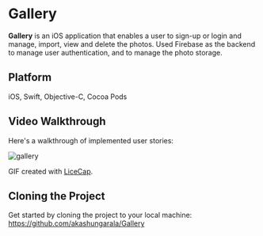 # Gallery

**Gallery** is an iOS application that enables a user to sign-up or login and manage, import, view and delete the photos. Used Firebase as the backend to manage user authentication, and to manage the photo storage.

## Platform

iOS, Swift, Objective-C, Cocoa Pods

## Video Walkthrough 

Here's a walkthrough of implemented user stories:

![gallery](https://cloud.githubusercontent.com/assets/7720015/19251285/9a6d1ab4-8f0c-11e6-9fe1-2f32d209a7cf.gif)

GIF created with [LiceCap](http://www.cockos.com/licecap/).

## Cloning the Project

Get started by cloning the project to your local machine: https://github.com/akashungarala/Gallery
